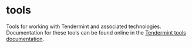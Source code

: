 # tools

Tools for working with Tendermint and associated technologies. Documentation for
these tools can be found online in the [Tendermint tools
documentation](https://tendermint.com/docs/tools/).
